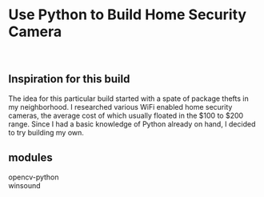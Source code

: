 <h1>Use Python to Build Home Security Camera</h1>
<br>
<h2>Inspiration for this build</h2>
The idea for this particular build started with a spate of package thefts in my neighborhood. I researched various WiFi enabled home security cameras, the average cost of which usually floated in the $100 to $200 range. Since I had a basic knowledge of Python already on hand, I decided to try building my own.
<h2>modules</h2>
opencv-python<br>
winsound
